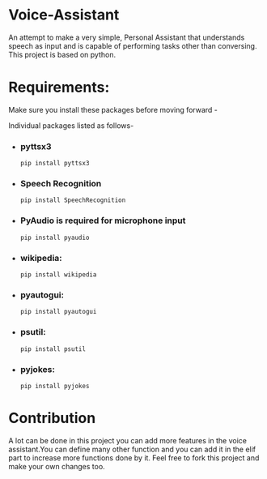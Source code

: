 # Voice-Assistant
An attempt to make a very simple, Personal Assistant that understands speech as input and is capable of performing tasks other than conversing. This project is based on python.

# Requirements:
Make sure you install these packages before moving forward -

Individual packages listed as follows-

- ### pyttsx3 
    `pip install pyttsx3`

- ### Speech Recognition
    `pip install SpeechRecognition`

- ### PyAudio is required for microphone input
    `pip install pyaudio`

- ### wikipedia: 
    `pip install wikipedia`

- ### pyautogui: 
    `pip install pyautogui`

- ### psutil:
    `pip install psutil`

- ### pyjokes:
    `pip install pyjokes`
    
# Contribution
A lot can be done in this project you can add more features in the voice assistant.You can define many other function and you can add it in the elif part to increase more functions done by it. Feel free to fork this project and make your own changes too.

